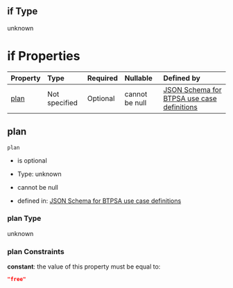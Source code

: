 ## if Type

unknown

# if Properties

| Property      | Type          | Required | Nullable       | Defined by                                                                                                                                                                                                                                    |
| :------------ | :------------ | :------- | :------------- | :-------------------------------------------------------------------------------------------------------------------------------------------------------------------------------------------------------------------------------------------- |
| [plan](#plan) | Not specified | Optional | cannot be null | [JSON Schema for BTPSA use case definitions](btpsa-usecase-properties-services-items-allof-1-then-allof-107-then-allof-1-if-properties-plan.md "undefined#/properties/services/items/allOf/1/then/allOf/107/then/allOf/1/if/properties/plan") |

## plan



`plan`

*   is optional

*   Type: unknown

*   cannot be null

*   defined in: [JSON Schema for BTPSA use case definitions](btpsa-usecase-properties-services-items-allof-1-then-allof-107-then-allof-1-if-properties-plan.md "undefined#/properties/services/items/allOf/1/then/allOf/107/then/allOf/1/if/properties/plan")

### plan Type

unknown

### plan Constraints

**constant**: the value of this property must be equal to:

```json
"free"
```
